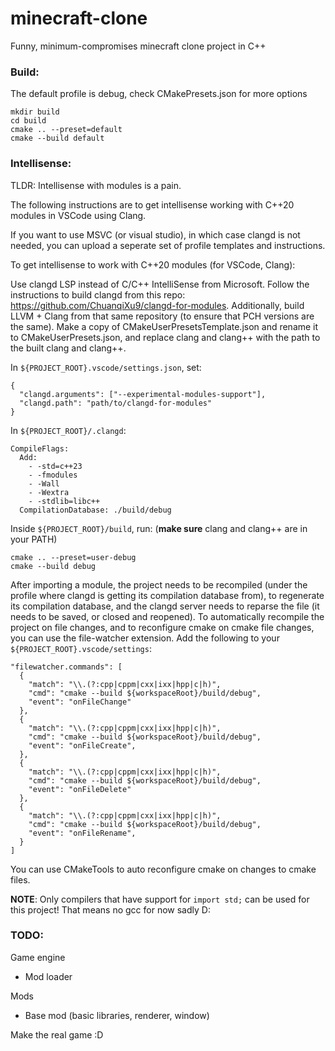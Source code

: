 # minecraft-clone
Funny, minimum-compromises minecraft clone project in C++

### Build:
The default profile is debug, check CMakePresets.json for more options
```
mkdir build
cd build
cmake .. --preset=default
cmake --build default
```

### Intellisense:
TLDR: Intellisense with modules is a pain.

The following instructions are to get intellisense working with C++20 modules in VSCode using Clang.

If you want to use MSVC (or visual studio), in which case clangd is not needed, you can upload a seperate set of profile templates and instructions.

To get intellisense to work with C++20 modules (for VSCode, Clang):

Use clangd LSP instead of C/C++ IntelliSense from Microsoft.
Follow the instructions to build clangd from this repo: https://github.com/ChuanqiXu9/clangd-for-modules.
Additionally, build LLVM + Clang from that same repository (to ensure that PCH versions are the same).
Make a copy of CMakeUserPresetsTemplate.json and rename it to CMakeUserPresets.json, and replace clang and clang++ with the path to the built clang and clang++.

In ```${PROJECT_ROOT}.vscode/settings.json```, set:
```
{
  "clangd.arguments": ["--experimental-modules-support"],
  "clangd.path": "path/to/clangd-for-modules"
}
```

In ```${PROJECT_ROOT}/.clangd```:
```
CompileFlags:
  Add:
    - -std=c++23
    - -fmodules
    - -Wall
    - -Wextra
    - -stdlib=libc++
  CompilationDatabase: ./build/debug
```

Inside ```${PROJECT_ROOT}/build```, run: (**make sure** clang and clang++ are in your PATH)
```
cmake .. --preset=user-debug
cmake --build debug
```

After importing a module, the project needs to be recompiled (under the profile where clangd is getting its compilation database from), to regenerate its compilation database, and the clangd server needs to reparse the file (it needs to be saved, or closed and reopened).
To automatically recompile the project on file changes, and to reconfigure cmake on cmake file changes, you can use the file-watcher extension. Add the following to your ```${PROJECT_ROOT}.vscode/settings```:
```
"filewatcher.commands": [
  {
    "match": "\\.(?:cpp|cppm|cxx|ixx|hpp|c|h)",
    "cmd": "cmake --build ${workspaceRoot}/build/debug",
    "event": "onFileChange"
  },
  {
    "match": "\\.(?:cpp|cppm|cxx|ixx|hpp|c|h)",
    "cmd": "cmake --build ${workspaceRoot}/build/debug",
    "event": "onFileCreate",
  },
  {
    "match": "\\.(?:cpp|cppm|cxx|ixx|hpp|c|h)",
    "cmd": "cmake --build ${workspaceRoot}/build/debug",
    "event": "onFileDelete"
  },
  {
    "match": "\\.(?:cpp|cppm|cxx|ixx|hpp|c|h)",
    "cmd": "cmake --build ${workspaceRoot}/build/debug",
    "event": "onFileRename",
  }
]
```
You can use CMakeTools to auto reconfigure cmake on changes to cmake files.

**NOTE**: Only compilers that have support for ```import std;``` can be used for this project! That means no gcc for now sadly D:

### TODO:
Game engine
- Mod loader

Mods
- Base mod (basic libraries, renderer, window)

Make the real game :D